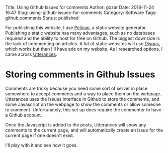 Title: Using Github Issues for comments
Author: gozar
Date: 2018-11-24 16:47
Slug: using-github-issues-for-comments
Category: Software
Tags: github,comments
Status: published

For publishing this website, I use [Pelican](https://blog.getpelican.com), a static website generator. Publishing a static website has many advantages, such as no databases required and the ability to host for free on Github. The biggest downside is the lack of commenting on articles. A lot of static websites will use [Disqus](https://disqus.com), which works but then I'll have ads on my website. As I researched options, I came across [Utterances](https://utteranc.es).

# Storing comments in Github Issues

Comments are tricky because you need some sort of server in place somewhere to accept comments and a way to place them on the webpage. Utterances uses the Issues interface in Github to store the comments, and some Javascript on the webpage to show the comments or allow someone to comment. Unfortunately, this set up does require the commenter to have a Github account.

Once the Javascript is added to the posts, Utterances will show any comments to the current page, and will automatically create an issue for the current page if one doesn't exist.

I'll play with it and see how it goes.
